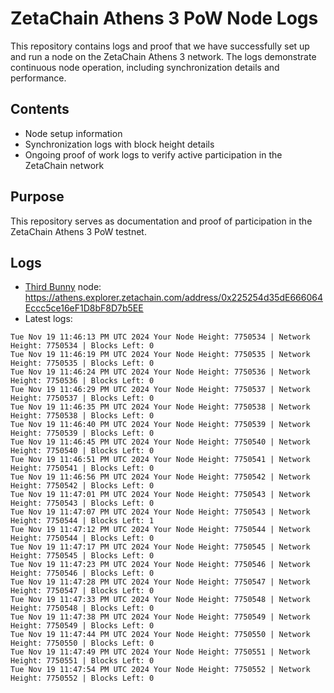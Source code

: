 # ZetaChain Athens 3 PoW Node Logs
This repository contains logs and proof that we have successfully set up and run a node on the ZetaChain Athens 3 network. The logs demonstrate continuous node operation, including synchronization details and performance.

## Contents
- Node setup information
- Synchronization logs with block height details
- Ongoing proof of work logs to verify active participation in the ZetaChain network

## Purpose
This repository serves as documentation and proof of participation in the ZetaChain Athens 3 PoW testnet.

## Logs

- [Third Bunny](https://thirdbunny.xyz/) node: https://athens.explorer.zetachain.com/address/0x225254d35dE666064Eccc5ce16eF1D8bF8D7b5EE
- Latest logs:
```
Tue Nov 19 11:46:13 PM UTC 2024 Your Node Height: 7750534 | Network Height: 7750534 | Blocks Left: 0
Tue Nov 19 11:46:19 PM UTC 2024 Your Node Height: 7750535 | Network Height: 7750535 | Blocks Left: 0
Tue Nov 19 11:46:24 PM UTC 2024 Your Node Height: 7750536 | Network Height: 7750536 | Blocks Left: 0
Tue Nov 19 11:46:29 PM UTC 2024 Your Node Height: 7750537 | Network Height: 7750537 | Blocks Left: 0
Tue Nov 19 11:46:35 PM UTC 2024 Your Node Height: 7750538 | Network Height: 7750538 | Blocks Left: 0
Tue Nov 19 11:46:40 PM UTC 2024 Your Node Height: 7750539 | Network Height: 7750539 | Blocks Left: 0
Tue Nov 19 11:46:45 PM UTC 2024 Your Node Height: 7750540 | Network Height: 7750540 | Blocks Left: 0
Tue Nov 19 11:46:51 PM UTC 2024 Your Node Height: 7750541 | Network Height: 7750541 | Blocks Left: 0
Tue Nov 19 11:46:56 PM UTC 2024 Your Node Height: 7750542 | Network Height: 7750542 | Blocks Left: 0
Tue Nov 19 11:47:01 PM UTC 2024 Your Node Height: 7750543 | Network Height: 7750543 | Blocks Left: 0
Tue Nov 19 11:47:07 PM UTC 2024 Your Node Height: 7750543 | Network Height: 7750544 | Blocks Left: 1
Tue Nov 19 11:47:12 PM UTC 2024 Your Node Height: 7750544 | Network Height: 7750544 | Blocks Left: 0
Tue Nov 19 11:47:17 PM UTC 2024 Your Node Height: 7750545 | Network Height: 7750545 | Blocks Left: 0
Tue Nov 19 11:47:23 PM UTC 2024 Your Node Height: 7750546 | Network Height: 7750546 | Blocks Left: 0
Tue Nov 19 11:47:28 PM UTC 2024 Your Node Height: 7750547 | Network Height: 7750547 | Blocks Left: 0
Tue Nov 19 11:47:33 PM UTC 2024 Your Node Height: 7750548 | Network Height: 7750548 | Blocks Left: 0
Tue Nov 19 11:47:38 PM UTC 2024 Your Node Height: 7750549 | Network Height: 7750549 | Blocks Left: 0
Tue Nov 19 11:47:44 PM UTC 2024 Your Node Height: 7750550 | Network Height: 7750550 | Blocks Left: 0
Tue Nov 19 11:47:49 PM UTC 2024 Your Node Height: 7750551 | Network Height: 7750551 | Blocks Left: 0
Tue Nov 19 11:47:54 PM UTC 2024 Your Node Height: 7750552 | Network Height: 7750552 | Blocks Left: 0
```
